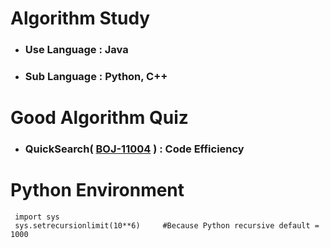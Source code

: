 # Algorithm Study
* ### Use Language : Java
* ### Sub Language : Python, C++
#
# Good Algorithm Quiz
* ### QuickSearch( <b>[BOJ-11004][boj11004]</b> ) : Code Efficiency
#
[boj11004]:https://boj.co.kr/11004

# Python Environment
     import sys
     sys.setrecursionlimit(10**6)     #Because Python recursive default = 1000
